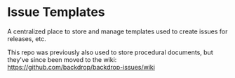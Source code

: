 Issue Templates
===============

A centralized place to store and manage templates used to create issues for
releases, etc.

This repo was previously also used to store procedural documents, but they've
since been moved to the wiki: https://github.com/backdrop/backdrop-issues/wiki
